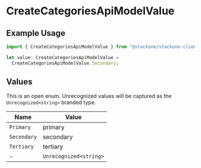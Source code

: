 # CreateCategoriesApiModelValue

## Example Usage

```typescript
import { CreateCategoriesApiModelValue } from "@stackone/stackone-client-ts/sdk/models/shared";

let value: CreateCategoriesApiModelValue =
  CreateCategoriesApiModelValue.Secondary;
```

## Values

This is an open enum. Unrecognized values will be captured as the `Unrecognized<string>` branded type.

| Name                   | Value                  |
| ---------------------- | ---------------------- |
| `Primary`              | primary                |
| `Secondary`            | secondary              |
| `Tertiary`             | tertiary               |
| -                      | `Unrecognized<string>` |